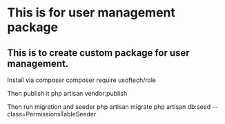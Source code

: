 # This is for user management package

## This is to create custom package for user management.

Install via composer
composer require usoftech/role

Then publish it 
php artisan vendor:publish

Then run migration and seeder
php artisan migrate
php artisan db:seed --class=PermissionsTableSeeder
